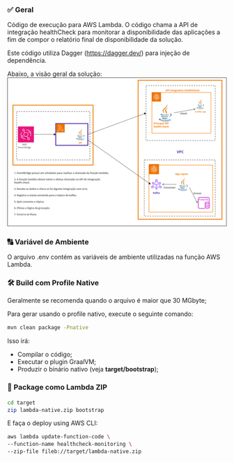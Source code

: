 ### ✅ Geral
Código de execução para AWS Lambda. O código chama a API de integração healthCheck para monitorar a disponibilidade 
das aplicações a fim de compor o relatório final de disponibilidade da solução.

Este código utiliza Dagger (https://dagger.dev/) para injeção de dependência.

Abaixo, a visão geral da solução:
![visao_geral](doc/img/flow.png)

### 🔠 Variável de Ambiente
O arquivo .env contém as variáveis de ambiente utilizadas na função AWS Lambda.

### 🛠️ Build com Profile Native
Geralmente se recomenda quando o arquivo é maior que 30 MGbyte;

Para gerar usando o profile nativo, execute o seguinte comando:

```bash
mvn clean package -Pnative
```

Isso irá:

- Compilar o código;
- Executar o plugin GraalVM;
- Produzir o binário nativo (veja __target/bootstrap__);

### 🚀 Package como Lambda ZIP

```bash
cd target
zip lambda-native.zip bootstrap
```

E faça o deploy using AWS CLI:

```bash
aws lambda update-function-code \
--function-name healthcheck-monitoring \
--zip-file fileb://target/lambda-native.zip
```

